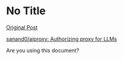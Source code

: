 # No Title

[Original Post](https://discourse.onlinedegree.iitm.ac.in/t/163247/43)

<p><a href="https://github.com/sanand0/aiproxy" rel="noopener nofollow ugc">sanand0/aiproxy: Authorizing proxy for LLMs</a></p>
<p>Are you using this document?</p>